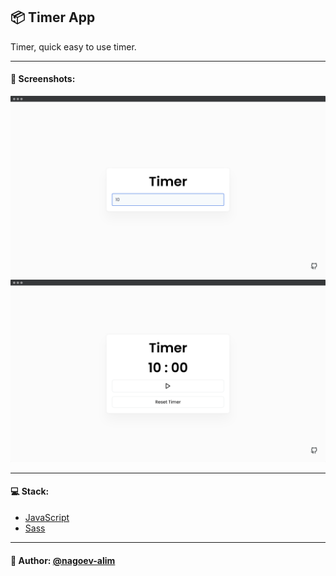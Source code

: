 ## 📦 Timer App

Timer, quick easy to use timer.

---
#### 🌄 Screenshots:
![App Screenshot](assets/images/preview01.png)
![App Screenshot](assets/images/preview02.png)

-----

#### 💻 Stack:

- [JavaScript](https://learn.javascript.ru/)
- [Sass](https://sass-lang.com/)

-----
#### 🙌 Author: [@nagoev-alim](https://github.com/nagoev-alim)
